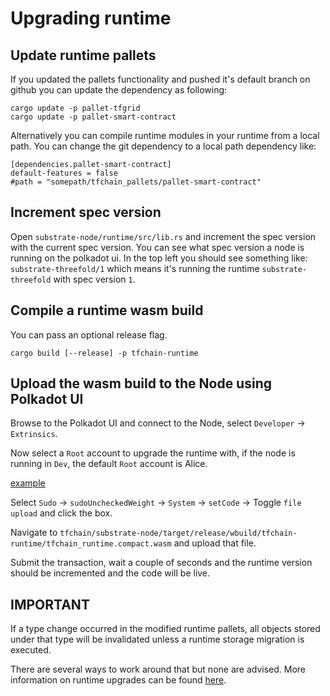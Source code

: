 # Upgrading runtime

## Update runtime pallets

If you updated the pallets functionality and pushed it's default branch on github you can update the dependency as following:

```
cargo update -p pallet-tfgrid
cargo update -p pallet-smart-contract
```

Alternatively you can compile runtime modules in your runtime from a local path. You can change the git dependency to a local path dependency like:

```
[dependencies.pallet-smart-contract]
default-features = false
#path = "somepath/tfchain_pallets/pallet-smart-contract"
```

## Increment spec version

Open `substrate-node/runtime/src/lib.rs` and increment the spec version with the current spec version. You can see what spec version a node is running on the polkadot ui. 
In the top left you should see something like: `substrate-threefold/1` which means it's running the runtime `substrate-threefold` with spec version `1`.

## Compile a runtime wasm build

You can pass an optional release flag.
```
cargo build [--release] -p tfchain-runtime
```

## Upload the wasm build to the Node using Polkadot UI

Browse to the Polkadot UI and connect to the Node, select `Developer` -> `Extrinsics`.

Now select a `Root` account to upgrade the runtime with, if the node is running in `Dev`, the default `Root` account is Alice.

[example](./doc/upgrade_runtime.png)

Select `Sudo` -> `sudoUncheckedWeight` -> `System` -> `setCode` -> Toggle `file upload` and click the box.


Navigate to `tfchain/substrate-node/target/release/wbuild/tfchain-runtime/tfchain_runtime.compact.wasm` and upload that file.

Submit the transaction, wait a couple of seconds and the runtime version should be incremented and the code will be live.

## IMPORTANT

If a type change occurred in the modified runtime pallets, all objects stored under that type will be invalidated unless a runtime storage migration is executed.

There are several ways to work around that but none are advised. More information on runtime upgrades can be found [here](https://substrate.dev/docs/en/knowledgebase/runtime/upgrades).


